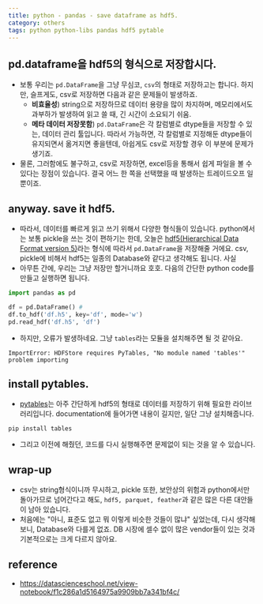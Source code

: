 ```yaml
---
title: python - pandas - save dataframe as hdf5.
category: others
tags: python python-libs pandas hdf5 pytable
---
```


## pd.dataframe을 hdf5의 형식으로 저장합시다. 

- 보통 우리는 `pd.DataFrame`을 그냥 무심코, `csv`의 형태로 저장하고는 합니다. 하지만, 슬프게도, csv로 저장하면 다음과 같은 문제들이 발생하죠. 
    - **비효율성**) string으로 저장하므로 데이터 용량을 많이 차지하며, 메모리에서도 과부하가 발생하여 읽고 쓸 때, 긴 시간이 소요되기 쉬움. 
    - **메타 데이터 저장못함**) `pd.DataFrame`은 각 칼럼별로 dtype들을 저장할 수 있는, 데이터 관리 툴입니다. 따라서 가능하면, 각 칼럼별로 지정해둔 dtype들이 유지되면서 옮겨지면 좋을텐데, 아쉽게도 csv로 저장할 경우 이 부분에 문제가 생기죠. 
- 물론, 그러함에도 불구하고, csv로 저장하면, excel등을 통해서 쉽게 파일을 볼 수 있다는 장점이 있습니다. 결국 어느 한 쪽을 선택했을 때 발생하는 트레이드오프 일 뿐이죠. 

## anyway. save it hdf5. 

- 따라서, 데이터를 빠르게 읽고 쓰기 위해서 다양한 형식들이 있습니다. python에서는 보통 pickle을 쓰는 것이 편하기는 한데, 오늘은 [hdf5(Hierarchical Data Format version 5)](https://www.hdfgroup.org/solutions/hdf5/)라는 형식에 따라서 `pd.DataFrame`을 저장해줄 거에요. csv, pickle에 비해서 hdf5는 일종의 Database와 같다고 생각해도 됩니다. 사실 
- 아무튼 간에, 우리는 그냥 저장만 할거니까요 호호. 다음의 간단한 python code를 만들고 실행하면 됩니다.

```python
import pandas as pd

df = pd.DataFrame() # 
df.to_hdf('df.h5', key='df', mode='w')
pd.read_hdf('df.h5', 'df')
```

- 하지만, 오류가 발생하네요. 그냥 `tables`라는 모듈을 설치해주면 될 것 같아요.

```
ImportError: HDFStore requires PyTables, "No module named 'tables'" problem importing
```

## install pytables. 

- [pytables](https://www.pytables.org/)는 아주 간단하게 hdf5의 형태로 데이터를 저장하기 위해 필요한 라이브러리입니다. documentation에 들어가면 내용이 길지만, 일단 그냥 설치해줍니다. 

```
pip install tables
```

- 그리고 이전에 해줬던, 코드를 다시 실행해주면 문제없이 되는 것을 알 수 있습니다.

## wrap-up

- csv는 string형식이니까 무시하고, pickle 또한, 보안상의 위험과 python에서만 돌아가므로 넘어간다고 해도, `hdf5, parquet, feather`과 같은 많은 다른 대안들이 남아 있습니다.
- 처음에는 "아니, 표준도 없고 뭐 이렇게 비슷한 것들이 많냐" 싶었는데, 다시 생각해보니, Database와 다를게 없죠. DB 시장에 셀수 없이 많은 vendor들이 있는 것과 기본적으로는 크게 다르지 않아요. 


## reference

- <https://datascienceschool.net/view-notebook/f1c286a1d5164975a9909bb7a341bf4c/>